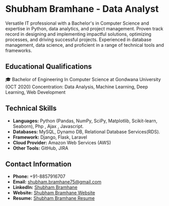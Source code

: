 # Shubham Bramhane - Data Analyst

Versatile IT professional with a Bachelor's in Computer Science and expertise in Python, data analytics, and project management. Proven track record in designing and implementing impactful solutions, optimizing processes, and driving successful projects. Experienced in database management, data science, and proficient in a range of technical tools and frameworks.

## Educational Qualifications
🎓 Bachelor of Engineering In Computer Science at Gondwana University (OCT 2020)
Concentration: Data Analysis, Machine Learning, Deep Learning, Web Development

## Technical Skills
- **Languages:** Python (Pandas, NumPy, SciPy, Matplotlib, Scikit-learn, Seaborn), Php , Ajax , Javascript.
- **Databases:** MySQL, Dynamo DB, Relational Database Services(RDS).
- **Framework:** Django, Flask, Laravel
- **Cloud Provider:** Amazon Web Services (AWS)
- **Other Tools:** GitHub, JIRA

## Contact Information
- **Phone:** +91-8857916707
- **Email:** shubham.bramhane75@gmail.com
- **LinkedIn:** [Shubham Bramhane](https://www.linkedin.com/in/shubham1602/)
- **Website:** [Shubham Bramhane Website](https://shubhambramhane.in)
- **Resume:** [Shubham Bramhane Resume](https://shubhambramhane.in/assets/resume/Shubham-Bramhane-resume.pdf)


